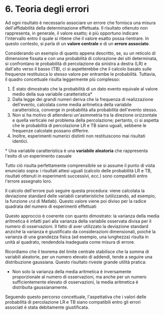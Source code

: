 # 6. Teoria degli errori

Ad ogni risultato è necessario associare un errore che fornisca una misura dell'affidabilità della determinazione effettuata. Il risultato ottenuto non rappresenta, in generale, il valore esatto; è più opportuno indicare l'intervallo entro il quale si ritiene che il valore esatto possa rientrare. In questo contesto, si parla di un **valore centrale** e di un **errore associato**.

Considerando un esempio di quanto appena descritto, se, su un reticolo di dimensione fissata e con una probabilità di colorazione dei siti determinata, si confrontano le probabilità di percolazione da sinistra a destra (LR) e dall'alto verso il basso (TB), ci si aspetterebbe che il calcolo basato sulle frequenze restituisca lo stesso valore per entrambe le probabilità. Tuttavia, il quadro concettuale risulta leggermente più complesso:

1. È stato dimostrato che la probabilità di un dato evento equivale al valore medio della sua variabile caratteristica*
2. Dalla legge dei grandi numeri deriva che la frequenza di realizzazione dell'evento, calcolata come media aritmetica della variabile caratteristica, converge in probabilità alla probabilità dell'evento stesso.
3. Non si ha motivo di attendersi un'asimmetria tra la direzione orizzontale e quella verticale nel problema della percolazione; pertanto, ci si aspetta che le probabilità di percolazione LR e TB siano uguali, sebbene le frequenze calcolate possano differire.
4. Inoltre, esperimenti numerici distinti non restituiscono mai risultati identici.

\* Una variabile caratteristica è una **variabile aleatoria** che rappresenta l'esito di un esperimento casuale

Tutto ciò risulta perfettamente comprensibile se si assume il punto di vista enunciato sopra: i risultati attesi uguali (calcolo delle probabilità LR e TB, risultati ottenuti in esperimenti successivi, ecc.) sono compatibili entro l'errore assegnato loro.

Il calcolo dell'errore può seguire questa procedura: viene calcolata la deviazione standard delle variabili caratteristiche (utilizzando, ad esempio, la funzione $\texttt{std}$ di Matlab). Questo valore viene poi diviso per la radice quadrata del numero di esperimenti effettuati

Questo approccio è coerente con quanto dimostrato: la varianza della media aritmetica è infatti pari alla varianza della variabile osservata divisa per il numero di osservazioni. Il fatto di aver utilizzato la deviazione standard anziché la varianza è giustificato da considerazioni dimensionali, poiché la varianza di una grandezza fisica (ad esempio, una lunghezza) risulta in unità al quadrato, rendendola inadeguata come misura di errore.

Ricordiamo che il teorema del limite centrale stabilisce che la somma di variabili aleatorie, per un numero elevato di addendi, tende a seguire una distribuzione gaussiana. Questo risultato riveste grande utilità pratica:

- Non solo la varianza della media aritmetica è inversamente proporzionale al numero di osservazioni, ma anche per un numero sufficientemente elevato di osservazioni, la media aritmetica è distribuita gaussianamente. 

Seguendo questo percorso concettuale, l'aspettativa che i valori delle probabilità di percolazione LR e TB siano compatibili entro gli errori associati è stata debitamente giustificata.